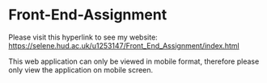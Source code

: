 # Front-End-Assignment

Please visit this hyperlink to see my website: https://selene.hud.ac.uk/u1253147/Front_End_Assignment/index.html

This web application can only be viewed in mobile format, therefore please only view the application on mobile screen. 